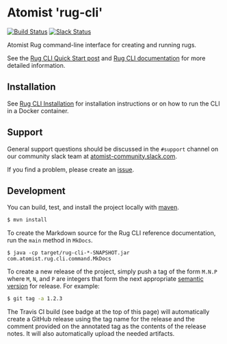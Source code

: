 # Atomist 'rug-cli'

[![Build Status](https://travis-ci.org/atomist/rug-cli.svg?branch=master)](https://travis-ci.org/atomist/rug-cli)
[![Slack Status](https://join.atomist.com/badge.svg)](https://join.atomist.com/)

Atomist Rug command-line interface for creating and running rugs.

See the [Rug CLI Quick Start post][quick] and [Rug CLI documentation][doc]
for more detailed information.

[quick]: https://the-composition.com/rugs-on-the-command-line-eca46492db09#.9ke4rijhd
[doc]: http://docs.atomist.com/user-guide/interfaces/cli/

## Installation

See [Rug CLI Installation][install] for installation instructions
or on how to run the CLI in a Docker container.

[install]: http://docs.atomist.com/user-guide/interfaces/cli/install/

## Support

General support questions should be discussed in the `#support`
channel on our community slack team
at [atomist-community.slack.com](https://join.atomist.com).

If you find a problem, please create an [issue][].

[issue]: https://github.com/atomist/rug-cli/issues

## Development

You can build, test, and install the project locally with [maven][].

[maven]: https://maven.apache.org/

```sh
$ mvn install
```

To create the Markdown source for the Rug CLI reference documentation,
run the `main` method in `MkDocs`.

```
$ java -cp target/rug-cli-*-SNAPSHOT.jar com.atomist.rug.cli.command.MkDocs
```

To create a new release of the project, simply push a tag of the form
`M.N.P` where `M`, `N`, and `P` are integers that form the next
appropriate [semantic version][semver] for release.  For example:

```sh
$ git tag -a 1.2.3
```

The Travis CI build (see badge at the top of this page) will
automatically create a GitHub release using the tag name for the
release and the comment provided on the annotated tag as the contents
of the release notes.  It will also automatically upload the needed
artifacts.

[semver]: http://semver.org

   